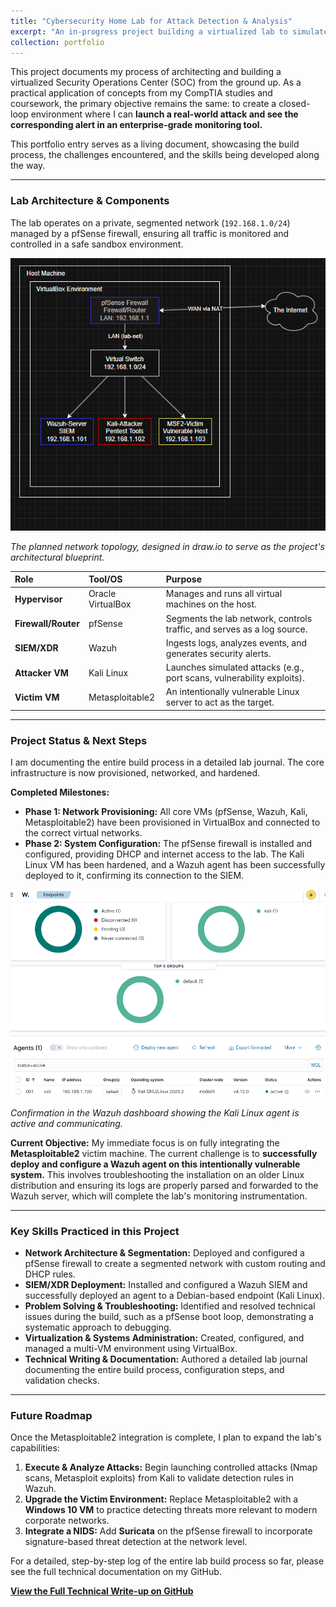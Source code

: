 ```yaml
---
title: "Cybersecurity Home Lab for Attack Detection & Analysis"
excerpt: "An in-progress project building a virtualized lab to simulate, detect, and analyze cyber attacks using pfSense (Firewall) and Wazuh (SIEM/XDR)."
collection: portfolio
---
```


This project documents my process of architecting and building a virtualized Security Operations Center (SOC) from the ground up. As a practical application of concepts from my CompTIA studies and coursework, the primary objective remains the same: to create a closed-loop environment where I can **launch a real-world attack and see the corresponding alert in an enterprise-grade monitoring tool.**

This portfolio entry serves as a living document, showcasing the build process, the challenges encountered, and the skills being developed along the way.

---

### Lab Architecture & Components

The lab operates on a private, segmented network (`192.168.1.0/24`) managed by a pfSense firewall, ensuring all traffic is monitored and controlled in a safe sandbox environment.

![Network Topology](/images/Topology_of_Project.png)

*The planned network topology, designed in draw.io to serve as the project's architectural blueprint.*

| Role              | Tool/OS             | Purpose                                                                 |
|:------------------|:--------------------|:------------------------------------------------------------------------|
| **Hypervisor**    | Oracle VirtualBox   | Manages and runs all virtual machines on the host.                      |
| **Firewall/Router** | pfSense             | Segments the lab network, controls traffic, and serves as a log source. |
| **SIEM/XDR**      | Wazuh               | Ingests logs, analyzes events, and generates security alerts.           |
| **Attacker VM**   | Kali Linux          | Launches simulated attacks (e.g., port scans, vulnerability exploits).  |
| **Victim VM**     | Metasploitable2     | An intentionally vulnerable Linux server to act as the target.          |

---

### Project Status & Next Steps

I am documenting the entire build process in a detailed lab journal. The core infrastructure is now provisioned, networked, and hardened.

**Completed Milestones:**
*   **Phase 1: Network Provisioning:** All core VMs (pfSense, Wazuh, Kali, Metasploitable2) have been provisioned in VirtualBox and connected to the correct virtual networks.
*   **Phase 2: System Configuration:** The pfSense firewall is installed and configured, providing DHCP and internet access to the lab. The Kali Linux VM has been hardened, and a Wazuh agent has been successfully deployed to it, confirming its connection to the SIEM.

![Wazuh Agent Confirmation](/images/Kali_deployed_agent.png)

*Confirmation in the Wazuh dashboard showing the Kali Linux agent is active and communicating.*

**Current Objective:**
My immediate focus is on fully integrating the **Metasploitable2** victim machine. The current challenge is to **successfully deploy and configure a Wazuh agent on this intentionally vulnerable system.** This involves troubleshooting the installation on an older Linux distribution and ensuring its logs are properly parsed and forwarded to the Wazuh server, which will complete the lab's monitoring instrumentation.

---

### Key Skills Practiced in this Project

*   **Network Architecture & Segmentation:** Deployed and configured a pfSense firewall to create a segmented network with custom routing and DHCP rules.
*   **SIEM/XDR Deployment:** Installed and configured a Wazuh SIEM and successfully deployed an agent to a Debian-based endpoint (Kali Linux).
*   **Problem Solving & Troubleshooting:** Identified and resolved technical issues during the build, such as a pfSense boot loop, demonstrating a systematic approach to debugging.
*   **Virtualization & Systems Administration:** Created, configured, and managed a multi-VM environment using VirtualBox.
*   **Technical Writing & Documentation:** Authored a detailed lab journal documenting the entire build process, configuration steps, and validation checks.

---

### Future Roadmap

Once the Metasploitable2 integration is complete, I plan to expand the lab's capabilities:
1.  **Execute & Analyze Attacks:** Begin launching controlled attacks (Nmap scans, Metasploit exploits) from Kali to validate detection rules in Wazuh.
2.  **Upgrade the Victim Environment:** Replace Metasploitable2 with a **Windows 10 VM** to practice detecting threats more relevant to modern corporate networks.
3.  **Integrate a NIDS:** Add **Suricata** on the pfSense firewall to incorporate signature-based threat detection at the network level.

For a detailed, step-by-step log of the entire lab build process so far, please see the full technical documentation on my GitHub.

[**View the Full Technical Write-up on GitHub**](https://github.com/busch-l/Home-SOC-Lab)
